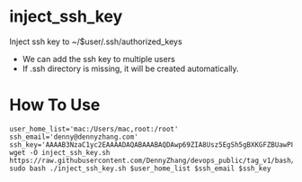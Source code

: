 # inject_ssh_key
Inject ssh key to ~/$user/.ssh/authorized_keys
- We can add the ssh key to multiple users
- If .ssh directory is missing, it will be created automatically.

How To Use
==========
```
user_home_list='mac:/Users/mac,root:/root'
ssh_email='denny@dennyzhang.com'
ssh_key='AAAAB3NzaC1yc2EAAAADAQABAAABAQDAwp69ZIA8Usz5EgSh5gBXKGFZBUawP8nDSgZVW6Vl...'
wget -O inject_ssh_key.sh  https://raw.githubusercontent.com/DennyZhang/devops_public/tag_v1/bash/inject_ssh_key/inject_ssh_key.sh
sudo bash ./inject_ssh_key.sh $user_home_list $ssh_email $ssh_key
```
